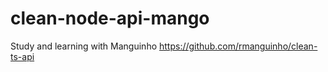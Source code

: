# clean-node-api-mango

Study and learning with Manguinho
https://github.com/rmanguinho/clean-ts-api
